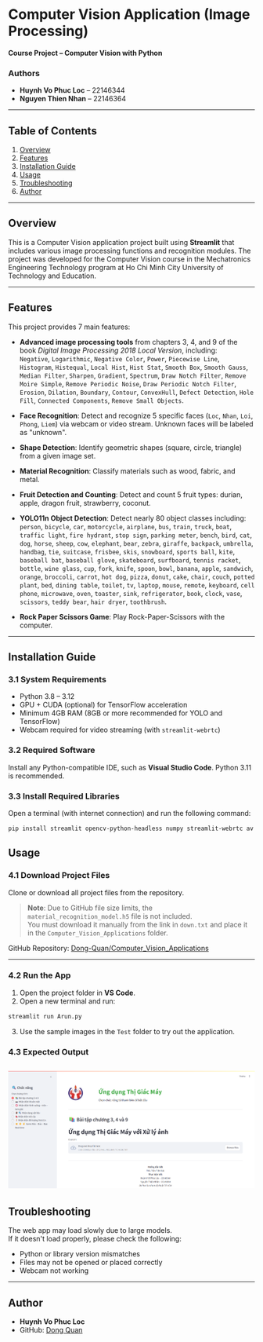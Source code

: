# Computer Vision Application (Image Processing)

**Course Project – Computer Vision with Python**

### Authors
- **Huynh Vo Phuc Loc** – 22146344  
- **Nguyen Thien Nhan** – 22146364  

---

## Table of Contents
1. [Overview](#overview)
2. [Features](#features)
3. [Installation Guide](#installation-guide) 
4. [Usage](#usage)
5. [Troubleshooting](#troubleshooting)
6. [Author](#author)

---

## Overview

This is a Computer Vision application project built using **Streamlit** that includes various image processing functions and recognition modules. The project was developed for the Computer Vision course in the Mechatronics Engineering Technology program at Ho Chi Minh City University of Technology and Education.

---

## Features

This project provides 7 main features:

- **Advanced image processing tools** from chapters 3, 4, and 9 of the book *Digital Image Processing 2018 Local Version*, including:  
 `Negative`, `Logarithmic`, `Negative Color`, `Power`, `Piecewise Line`, `Histogram`, `Histequal`, `Local Hist`, `Hist Stat`, `Smooth Box`, `Smooth Gauss`, `Median Filter`, `Sharpen`, `Gradient`, `Spectrum`, `Draw Notch Filter`, `Remove Moire Simple`, `Remove Periodic Noise`, `Draw Periodic Notch Filter`, `Erosion`, `Dilation`, `Boundary`, `Contour`, `ConvexHull`, `Defect Detection`, `Hole Fill`, `Connected Components`, `Remove Small Objects`.

- **Face Recognition**: Detect and recognize 5 specific faces (`Loc`, `Nhan`, `Loi`, `Phong`, `Liem`) via webcam or video stream. Unknown faces will be labeled as "unknown".

- **Shape Detection**: Identify geometric shapes (square, circle, triangle) from a given image set.

- **Material Recognition**: Classify materials such as wood, fabric, and metal.

- **Fruit Detection and Counting**: Detect and count 5 fruit types: durian, apple, dragon fruit, strawberry, coconut.

- **YOLO11n Object Detection**: Detect nearly 80 object classes including:  
  `person`, `bicycle`, `car`, `motorcycle`, `airplane`, `bus`, `train`, `truck`, `boat`, `traffic light`, `fire hydrant`, `stop sign`, `parking meter`, `bench`, `bird`, `cat`, `dog`, `horse`, `sheep`, `cow`, `elephant`, `bear`, `zebra`, `giraffe`, `backpack`, `umbrella`, `handbag`, `tie`, `suitcase`, `frisbee`, `skis`, `snowboard`, `sports ball`, `kite`, `baseball bat`, `baseball glove`, `skateboard`, `surfboard`, `tennis racket`, `bottle`, `wine glass`, `cup`, `fork`, `knife`, `spoon`, `bowl`, `banana`, `apple`, `sandwich`, `orange`, `broccoli`, `carrot`, `hot dog`, `pizza`, `donut`, `cake`, `chair`, `couch`, `potted plant`, `bed`, `dining table`, `toilet`, `tv`, `laptop`, `mouse`, `remote`, `keyboard`, `cell phone`, `microwave`, `oven`, `toaster`, `sink`, `refrigerator`, `book`, `clock`, `vase`, `scissors`, `teddy bear`, `hair dryer`, `toothbrush`.

- **Rock Paper Scissors Game**: Play Rock-Paper-Scissors with the computer.

---

## Installation Guide 

### 3.1 System Requirements

- Python 3.8 – 3.12
- GPU + CUDA (optional) for TensorFlow acceleration
- Minimum 4GB RAM (8GB or more recommended for YOLO and TensorFlow)
- Webcam required for video streaming (with `streamlit-webrtc`)

### 3.2 Required Software

Install any Python-compatible IDE, such as **Visual Studio Code**. Python 3.11 is recommended.

### 3.3 Install Required Libraries

Open a terminal (with internet connection) and run the following command:

```bash
pip install streamlit opencv-python-headless numpy streamlit-webrtc av pillow joblib ultralytics keras tensorflow torch torchvision
```

## Usage

### 4.1 Download Project Files

Clone or download all project files from the repository.

> **Note**: Due to GitHub file size limits, the `material_recognition_model.h5` file is not included.  
> You must download it manually from the link in `down.txt` and place it in the `Computer_Vision_Applications` folder.

GitHub Repository: [Dong-Quan/Computer_Vision_Applications](https://github.com/Dong-quan/Computer_Vision_Applications)

---

### 4.2 Run the App

1. Open the project folder in **VS Code**.  
2. Open a new terminal and run:

```bash
streamlit run Arun.py
```
3. Use the sample images in the `Test` folder to try out the application.

### 4.3 Expected Output

![Demo](images/demo.png)
---

## Troubleshooting

The web app may load slowly due to large models.  
If it doesn't load properly, please check the following:

- Python or library version mismatches
- Files may not be opened or placed correctly
- Webcam not working

---

## Author

- **Huynh Vo Phuc Loc**
- GitHub: [Dong Quan](https://github.com/Dong-quan)
